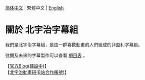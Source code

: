 [简体中文](https://github.com/Kitauji-Sub/.github/blob/main/profile/README.md) | 繁體中文 | [English](https://github.com/Kitauji-Sub/.github/blob/main/profile/README_EN.md)
# 關於 北宇治字幕組
我們是北宇治字幕組，是由一群喜歡動畫的人們組成的非盈利字幕組。 

往期及未來的字幕製作可以查看 [項目表](https://github.com/orgs/Kitauji-Sub/projects/2) 。

【[官方Blog(建設中)](https://blog.kitauji.jp/)】   
【[北宇治動畫研(B站合作賬號)](https://space.bilibili.com/3493115428079755)】   
